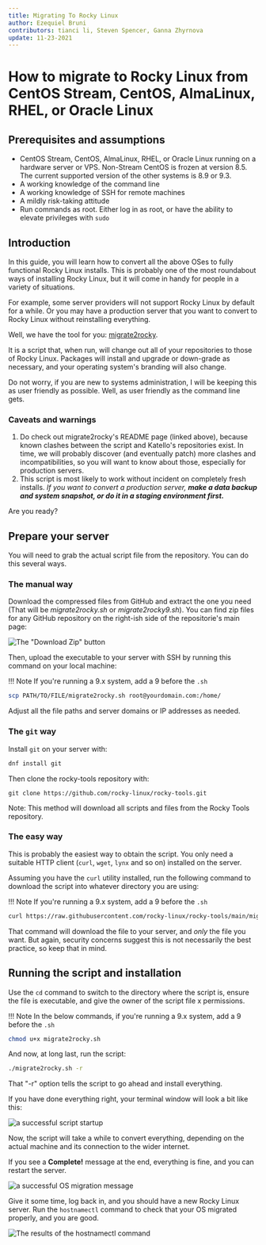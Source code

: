 ```yaml
---
title: Migrating To Rocky Linux
author: Ezequiel Bruni
contributors: tianci li, Steven Spencer, Ganna Zhyrnova
update: 11-23-2021
---
```


# How to migrate to Rocky Linux from CentOS Stream, CentOS, AlmaLinux, RHEL, or Oracle Linux

## Prerequisites and assumptions

- CentOS Stream, CentOS, AlmaLinux, RHEL, or Oracle Linux running on a hardware server or VPS. Non-Stream CentOS is frozen at version 8.5. The current supported version of the other systems is 8.9 or 9.3.
- A working knowledge of the command line
- A working knowledge of SSH for remote machines
- A mildly risk-taking attitude
- Run commands as root. Either log in as root, or have the ability to elevate privileges with `sudo`

## Introduction

In this guide, you will learn how to convert all the above OSes to fully functional Rocky Linux installs. This is probably one of the most roundabout ways of installing Rocky Linux, but it will come in handy for people in a variety of situations.

For example, some server providers will not support Rocky Linux by default for a while. Or you may have a production server that you want to convert to Rocky Linux without reinstalling everything.

Well, we have the tool for you: [migrate2rocky](https://github.com/rocky-linux/rocky-tools/tree/main/migrate2rocky).

It is a script that, when run, will change out all of your repositories to those of Rocky Linux. Packages will install and upgrade or down-grade as necessary, and your operating system's branding will also change.

Do not worry, if you are new to systems administration, I will be keeping this as user friendly as possible. Well, as user friendly as the command line gets.

### Caveats and warnings

1. Do check out migrate2rocky's README page (linked above), because known clashes between the script and Katello's repositories exist. In time, we will probably discover (and eventually patch) more clashes and incompatibilities, so you will want to know about those, especially for production servers.
2. This script is most likely to work without incident on completely fresh installs. _If you want to convert a production server, **make a data backup and system snapshot, or do it in a staging environment first.**_

Are you ready?

## Prepare your server

You will need to grab the actual script file from the repository. You can do this several ways.

### The manual way

Download the compressed files from GitHub and extract the one you need (That will be *migrate2rocky.sh* or *migrate2rocky9.sh*). You can find zip files for any GitHub repository on the right-ish side of the repositorie's main page:

![The "Download Zip" button](images/migrate2rocky-github-zip.png)

Then, upload the executable to your server with SSH by running this command on your local machine:

!!! Note
    If you're running a 9.x system, add a 9 before the `.sh`

```bash
scp PATH/TO/FILE/migrate2rocky.sh root@yourdomain.com:/home/
```

Adjust all the file paths and server domains or IP addresses as needed.

### The `git` way

Install `git` on your server with:

```bash
dnf install git
```

Then clone the rocky-tools repository with:

```git
git clone https://github.com/rocky-linux/rocky-tools.git
```

Note: This method will download all scripts and files from the Rocky Tools repository.

### The easy way

This is probably the easiest way to obtain the script. You only need a suitable HTTP client (`curl`, `wget`, `lynx` and so on) installed on the server.

Assuming you have the `curl` utility installed, run the following command to download the script into whatever directory you are using:

!!! Note
    If you're running a 9.x system, add a 9 before the `.sh`

```bash
curl https://raw.githubusercontent.com/rocky-linux/rocky-tools/main/migrate2rocky/migrate2rocky.sh -o migrate2rocky.sh
```

That command will download the file to your server, and *only* the file you want. But again, security concerns suggest this is not necessarily the best practice, so keep that in mind.

## Running the script and installation

Use the `cd` command to switch to the directory where the script is, ensure the file is executable, and give the owner of the script file x permissions.

!!! Note
    In the below commands, if you're running a 9.x system, add a 9 before the `.sh`

```bash
chmod u+x migrate2rocky.sh
```

And now, at long last, run the script:

```bash
./migrate2rocky.sh -r
```

That "-r" option tells the script to go ahead and install everything.

If you have done everything right, your terminal window will look a bit like this:

![a successful script startup](images/migrate2rocky-convert-01.png)

Now, the script will take a while to convert everything, depending on the actual machine and its connection to the wider internet.

If you see a **Complete!** message at the end, everything is fine, and you can restart the server.

![a successful OS migration message](images/migrate2rocky-convert-02.png)

Give it some time, log back in, and you should have a new Rocky Linux server. Run the `hostnamectl` command to check that your OS migrated properly, and you are good.

![The results of the hostnamectl command](images/migrate2rocky-convert-03.png)
